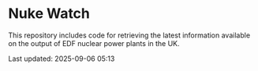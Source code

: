 # Nuke Watch

This repository includes code for retrieving the latest information available on the output of EDF nuclear power plants in the UK.

Last updated: 2025-09-06 05:13